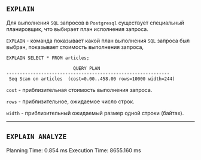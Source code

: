 `EXPLAIN`
---

Для выполнения `SQL` запросов в `Postgresql` существует специальный планировщик,
что выбирает план исполнения запроса.

`EXPLAIN` - команда показывает какой план выполнения `SQL` запроса был выбран,
показывает стоимость выполнения запроса, 

``` 
EXPLAIN SELECT * FROM articles;

                         QUERY PLAN
-------------------------------------------------------------
 Seq Scan on articles  (cost=0.00..458.00 rows=10000 width=244)
 ```

`cost` - приблизительная стоимость выполнения запроса.

`rows` - приблизительное, ожидаемое число строк.

`width` - приблизительный ожидаемый размер одной строки (байтах).

---
`EXPLAIN ANALYZE`
---

Planning Time: 0.854 ms
Execution Time: 8655.160 ms
